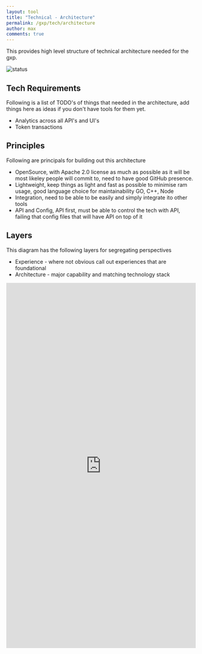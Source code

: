 ```yaml
---
layout: tool
title: "Technical - Architecture"
permalink: /gxp/tech/architecture
author: max
comments: true
---
```


This provides high level structure of technical architecture needed for the gxp.

![status](https://img.shields.io/badge/status-draft-red)

## Tech Requirements

Following is a list of TODO's of things that needed in the architecture, add things here as ideas if you don't have tools for them yet.

- Analytics across all API's and UI's
- Token transactions

## Principles

Following are principals for building out this architecture

- OpenSource, with Apache 2.0 license as much as possible as it will be most likeley people will commit to, need to have good GitHub presence.
- Lightweight, keep things as light and fast as possible to minimise ram usage, good language choice for maintainability  GO, C++, Node
- Integration, need to be able to be easily and simply integrate ito other tools
- API and Config, API first, must be able to control the tech with API, failing that config files that will have API on top of it

## Layers

This diagram has the following layers for segregating perspectives

- Experience - where not obvious call out experiences that are foundational
- Architecture - major capability and matching technology stack

<iframe
  frameborder="0"
  style="width:100%;height:973px;"
  src="https://viewer.diagrams.net/#Uhttps%3A%2F%2Fdrive.google.com%2Fuc%3Fid%3D19eAJDNdmUSINpeUmn1x9ZatQ0933Rirn">
</iframe>
